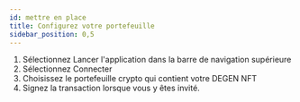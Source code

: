 ```yaml
---
id: mettre en place
title: Configurez votre portefeuille
sidebar_position: 0,5
---
```


1. Sélectionnez Lancer l'application dans la barre de navigation supérieure
2. Sélectionnez Connecter
3. Choisissez le portefeuille crypto qui contient votre DEGEN NFT
4. Signez la transaction lorsque vous y êtes invité.
